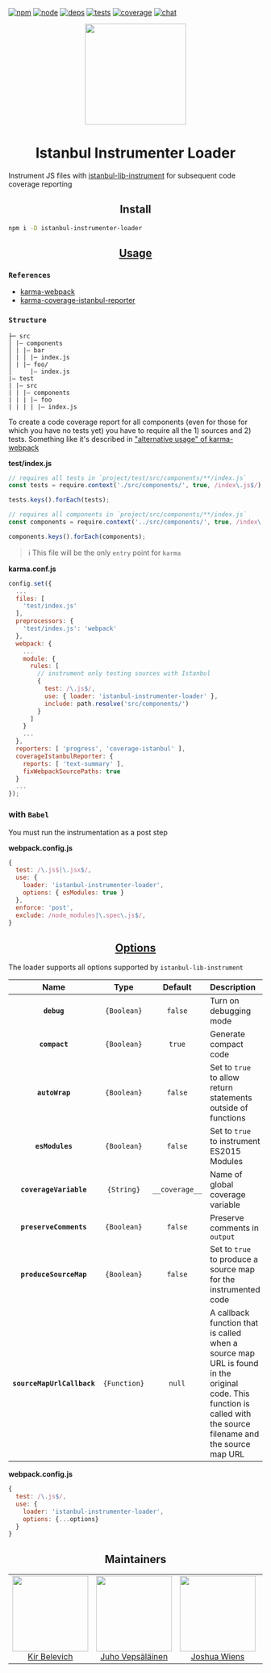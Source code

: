 [![npm][npm]][npm-url]
[![node][node]][node-url]
[![deps][deps]][deps-url]
[![tests][tests]][tests-url]
[![coverage][cover]][cover-url]
[![chat][chat]][chat-url]

<div align="center">
  <a href="https://github.com/webpack/webpack">
    <img width="200" height="200"
      src="https://webpack.js.org/assets/icon-square-big.svg">
  </a>
  <h1>Istanbul Instrumenter Loader</h1>
</div>

Instrument JS files with [istanbul-lib-instrument](https://github.com/istanbuljs/istanbuljs/tree/master/packages/istanbul-lib-instrument) for subsequent code coverage reporting

<h2 align="center">Install</h2>

```bash
npm i -D istanbul-instrumenter-loader
```

<h2 align="center"><a href="https://webpack.js.org/concepts/loaders">Usage</a></h2>

### `References`

* [karma-webpack](https://github.com/webpack/karma-webpack)
* [karma-coverage-istanbul-reporter](https://github.com/mattlewis92/karma-coverage-istanbul-reporter)

### `Structure`

```
├─ src
│ |– components
│ | |– bar
│ | │ |─ index.js
│ | |– foo/
│     |– index.js
|– test
| |– src
| | |– components
| | | |– foo
| | | | |– index.js
```

To create a code coverage report for all components (even for those for which you have no tests yet) you have to require all the 1) sources and 2) tests. Something like it's described in ["alternative usage" of karma-webpack](https://github.com/webpack/karma-webpack#alternative-usage)

**test/index.js**
```js
// requires all tests in `project/test/src/components/**/index.js`
const tests = require.context('./src/components/', true, /index\.js$/);

tests.keys().forEach(tests);

// requires all components in `project/src/components/**/index.js`
const components = require.context('../src/components/', true, /index\.js$/);

components.keys().forEach(components);
```

> ℹ️  This file will be the only `entry` point for `karma`

**karma.conf.js**
```js
config.set({
  ...
  files: [
    'test/index.js'
  ],
  preprocessors: {
    'test/index.js': 'webpack'
  },
  webpack: {
    ...
    module: {
      rules: [
        // instrument only testing sources with Istanbul
        {
          test: /\.js$/,
          use: { loader: 'istanbul-instrumenter-loader' },
          include: path.resolve('src/components/')
        }
      ]
    }
    ...
  },
  reporters: [ 'progress', 'coverage-istanbul' ],
  coverageIstanbulReporter: {
    reports: [ 'text-summary' ],
    fixWebpackSourcePaths: true
  }
  ...
});
```

### with `Babel`

You must run the instrumentation as a post step

**webpack.config.js**
```js
{
  test: /\.js$|\.jsx$/,
  use: {
    loader: 'istanbul-instrumenter-loader',
    options: { esModules: true }
  },
  enforce: 'post',
  exclude: /node_modules|\.spec\.js$/,
}
```

<h2 align="center"><a href="https://github.com/istanbuljs/istanbuljs/blob/master/packages/istanbul-lib-instrument/api.md#instrumenter">Options</a></h2>

The loader supports all options supported by `istanbul-lib-instrument`

|Name|Type|Default|Description|
|:--:|:--:|:-----:|:----------|
|**`debug`**|`{Boolean}`|`false`|Turn on debugging mode|
|**`compact`**|`{Boolean}`|`true`|Generate compact code|
|**`autoWrap`**|`{Boolean}`|`false`|Set to `true` to allow return statements outside of functions|
|**`esModules`**|`{Boolean}`|`false`|Set to `true` to instrument ES2015 Modules|
|**`coverageVariable`**|`{String}`|`__coverage__`|Name of global coverage variable|
|**`preserveComments`**|`{Boolean}`|`false`|Preserve comments in `output`|
|**`produceSourceMap`**|`{Boolean}`|`false`|Set to `true` to produce a source map for the instrumented code|
|**`sourceMapUrlCallback`**|`{Function}`|`null`|A callback function that is called when a source map URL is found in the original code. This function is called with the source filename and the source map URL|

**webpack.config.js**
```js
{
  test: /\.js$/,
  use: {
    loader: 'istanbul-instrumenter-loader',
    options: {...options}
  }
}
```

<h2 align="center">Maintainers</h2>

<table>
  <tbody>
    <tr>
      <td align="center">
        <img width="150" height="150"
        src="https://avatars.githubusercontent.com/u/266822?v=3&s=150">
        </br>
        <a href="https://github.com/deepsweet">Kir Belevich</a>
      </td>
      <td align="center">
        <a href="https://github.com/bebraw">
          <img width="150" height="150" src="https://github.com/bebraw.png?v=3&s=150">
          </br>
          Juho Vepsäläinen
        </a>
      </td>
      <td align="center">
        <a href="https://github.com/d3viant0ne">
          <img width="150" height="150" src="https://github.com/d3viant0ne.png?v=3&s=150">
          </br>
          Joshua Wiens
        </a>
      </td>
      <td align="center">
        <a href="https://github.com/michael-ciniawsky">
          <img width="150" height="150" src="https://github.com/michael-ciniawsky.png?v=3&s=150">
          </br>
          Michael Ciniawsky
        </a>
      </td>
      <td align="center">
        <a href="https://github.com/mattlewis92">
          <img width="150" height="150" src="https://github.com/mattlewis92.png?v=3&s=150">
          </br>
          Matt Lewis
        </a>
      </td>
    </tr>
  <tbody>
</table>


[npm]: https://img.shields.io/npm/v/istanbul-instrumenter-loader.svg
[npm-url]: https://npmjs.com/package/istanbul-instrumenter-loader

[node]: https://img.shields.io/node/v/istanbul-instrumenter-loader.svg
[node-url]: https://nodejs.org

[deps]: https://david-dm.org/webpack-contrib/istanbul-instrumenter-loader.svg
[deps-url]: https://david-dm.org/webpack-contrib/istanbul-instrumenter-loader

[tests]: http://img.shields.io/travis/webpack-contrib/istanbul-instrumenter-loader.svg
[tests-url]: https://travis-ci.org/webpack-contrib/istanbul-instrumenter-loader

[cover]: https://codecov.io/gh/webpack-contrib/istanbul-instrumenter-loader/branch/master/graph/badge.svg
[cover-url]: https://codecov.io/gh/webpack-contrib/istanbul-instrumenter-loader

[chat]: https://badges.gitter.im/webpack/webpack.svg
[chat-url]: https://gitter.im/webpack/webpack
